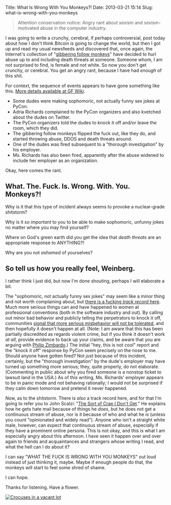 Title: What Is Wrong With You Monkeys?!
Date: 2013-03-21 15:14
Slug: what-is-wrong-with-you-monkeys

> Attention conservation notice: Angry rant about sexism and
> sexism-motivated abuse in the computer industry.

I was going to write a crunchy, cerebral, if perhaps controversial,
post today about how I don't think Bitcoin is going to change the
world, but then I got up and read my usual newsfeeds and discovered
that, once again, the Internet's collection of
"[gibbering follow monkeys](http://whatever.scalzi.com/2013/01/31/troll-report-active-with-increasing-chance-of-stupid/)"
have decided to hurl abuse up to and including death threats at
someone.  Someone whom, I am not surprised to find, is female and not
white. So now you don't get crunchy, or cerebral. You get an angry
rant, because I have had _enough_ of this shit.

<!--more-->

For context, the sequence of events appears to have gone something
like
this. [More details available at GF Wiki](http://geekfeminism.wikia.com/wiki/PyCon_2013_forking_and_dongles_incident).

* Some dudes were making sophomoric, not actually funny sex jokes at
  PyCon.
* Adria Richards complained to the PyCon organizers and also kvetched
  about the dudes on Twitter.
* The PyCon organizers told the dudes to knock it off and/or leave the
  room, which they did.
* The gibbering follow monkeys flipped the fuck out, like they do, and
  started throwing abuse, DDOS and death threats around.
* One of the dudes was fired subsequent to a "thorough investigation"
  by his employer.
* Ms. Richards has also been fired, apparently after the abuse widened
  to include her employer as an organization.

Okay, here comes the rant.

## What. The. Fuck. Is. Wrong. With. You. Monkeys?!

Why is it that this type of incident always seems to provoke a
nuclear-grade shitstorm?

Why is it _so important_ to you to be able to make sophomoric, unfunny
jokes no matter where you may find yourself?

Where on God's green earth did you get the idea that _death threats_
are an appropriate response to ANYTHING?!

Why are you not _ashamed_ of yourselves?

## So tell us how you really feel, Weinberg.

I rather think I just did, but now I'm done shouting, perhaps I will
elaborate a bit.

The "sophomoric, not actually funny sex jokes" may seem like a minor
thing and not worth complaining about, but
[there is a fucking _track record_ here](http://geekfeminism.wikia.com/wiki/Timeline_of_incidents). Much
more serious things can and have happened to women at professional
conventions (both in the software industry and out). By calling out
minor bad behavior and publicly telling the perpetrators to knock it
off, communities
[signal that more serious misbehavior will not be tolerated](http://www.theatlantic.com/magazine/archive/1982/03/broken-windows/304465/?single_page=true),
and then hopefully it doesn't happen at all. (Note: I am aware that
this has been partially discredited as regards violent crime, but if
you think it doesn't work _at all_, provide evidence to back up your
claims, and be aware that you are arguing with
[Philip Zimbardo](https://en.wikipedia.org/wiki/Philip_Zimbardo).) The
initial "hey, this is not cool" report and the "knock it off" response
by PyCon seem precisely on the nose to me. Should anyone have gotten
fired? Not _just_ because of this incident, certainly, but the
"thorough investigation" by the dude's employer may have turned up
something more serious; they, quite properly, do not
elaborate. (Commenting in public about why you fired someone is a
nonstop ticket to lawsuit land in the USA.) As of this writing,
Ms. Richards' employer appears to be in panic mode and not behaving
rationally; I would not be surprised if they calm down tomorrow and
pretend it never happened.

Now, as to the shitstorm. There is _also_ a track record here, and for
that I'm going to refer you to John Scalzi: "[The Sort of Crap I Don't
Get](http://whatever.scalzi.com/2011/08/31/the-sort-of-crap-i-dont-get/)."
He explains how he gets hate mail because of things he _does_, but he
does not get a continuous stream of abuse, nor is it because of who and
what he _is_ (unless you count "opinionated and widely read"). Anyone
who isn't a straight white male, however, can expect that continuous
stream of abuse, especially if they have a prominent online persona.
This is not okay, and this is what I am especially angry about this
afternoon. I have seen it happen over and over again to friends and
acquaintances and strangers whose writing I read, and what the hell can
I do about it?

I can say "WHAT THE FUCK IS WRONG WITH YOU MONKEYS" out loud instead of
just thinking it, maybe. Maybe if enough people do that, the monkeys
will start to feel some shred of shame.

I can hope.

Thanks for listening. Have a flower.

[![Crocuses in a vacant lot](https://farm9.staticflickr.com/8105/8530943959_2f768fa4e9_m.jpg)](http://www.flickr.com/photos/zackw/8530943959/)

